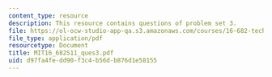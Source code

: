 ```yaml
---
content_type: resource
description: This resource contains questions of problem set 3.
file: https://ol-ocw-studio-app-qa.s3.amazonaws.com/courses/16-682-technology-in-transportation-spring-2011/d97fa4fedd90f3c4b56db876d1e58155_MIT16_682S11_ques3.pdf
file_type: application/pdf
resourcetype: Document
title: MIT16_682S11_ques3.pdf
uid: d97fa4fe-dd90-f3c4-b56d-b876d1e58155
---
```

